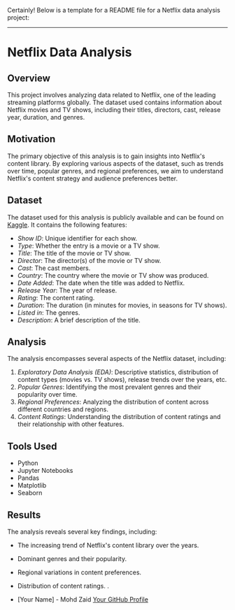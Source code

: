 Certainly! Below is a template for a README file for a Netflix data analysis project:

---

# Netflix Data Analysis

## Overview

This project involves analyzing data related to Netflix, one of the leading streaming platforms globally. The dataset used contains information about Netflix movies and TV shows, including their titles, directors, cast, release year, duration, and genres.

## Motivation

The primary objective of this analysis is to gain insights into Netflix's content library. By exploring various aspects of the dataset, such as trends over time, popular genres, and regional preferences, we aim to understand Netflix's content strategy and audience preferences better.

## Dataset

The dataset used for this analysis is publicly available and can be found on [Kaggle](https://www.kaggle.com/shivamb/netflix-shows). It contains the following features:

- *Show ID*: Unique identifier for each show.
- *Type*: Whether the entry is a movie or a TV show.
- *Title*: The title of the movie or TV show.
- *Director*: The director(s) of the movie or TV show.
- *Cast*: The cast members.
- *Country*: The country where the movie or TV show was produced.
- *Date Added*: The date when the title was added to Netflix.
- *Release Year*: The year of release.
- *Rating*: The content rating.
- *Duration*: The duration (in minutes for movies, in seasons for TV shows).
- *Listed in*: The genres.
- *Description*: A brief description of the title.

## Analysis

The analysis encompasses several aspects of the Netflix dataset, including:

1. *Exploratory Data Analysis (EDA)*: Descriptive statistics, distribution of content types (movies vs. TV shows), release trends over the years, etc.
2. *Popular Genres*: Identifying the most prevalent genres and their popularity over time.
3. *Regional Preferences*: Analyzing the distribution of content across different countries and regions.
4. *Content Ratings*: Understanding the distribution of content ratings and their relationship with other features.

## Tools Used

- Python
- Jupyter Notebooks
- Pandas
- Matplotlib
- Seaborn

## Results

The analysis reveals several key findings, including:

- The increasing trend of Netflix's content library over the years.
- Dominant genres and their popularity.
- Regional variations in content preferences.
- Distribution of content ratings.
.



- [Your Name] - Mohd Zaid [Your GitHub Profile](https://github.com/mohdzaid1452/Internship1/edit/main/README.md)

